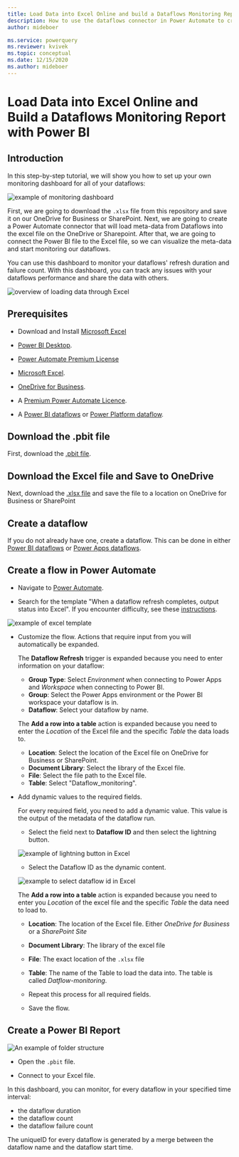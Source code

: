 ```yaml
---
title: Load Data into Excel Online and build a Dataflows Monitoring Report with Power BI
description: How to use the dataflows connector in Power Automate to create a dataflows monitoring report in Power BI
author: mideboer

ms.service: powerquery
ms.reviewer: kvivek
ms.topic: conceptual
ms.date: 12/15/2020
ms.author: mideboer
---
```


# Load Data into Excel Online and Build a Dataflows Monitoring Report with Power BI

## Introduction

In this step-by-step tutorial, we will show you how to set up your own monitoring dashboard for all of your dataflows:


![example of monitoring dashboard](media/dashboard.PNG)

First, we are going to download the `.xlsx` file from this repository and save it on our OneDrive for Business or SharePoint. Next, we are going to create a Power Automate connector that will load meta-data from Dataflows into the excel file on the OneDrive or Sharepoint. After that, we are going to connect the Power BI file to the Excel file, so we can visualize the meta-data and start monitoring our dataflows.

You can use this dashboard to monitor your dataflows' refresh duration and failure count. With this dashboard, you can track any issues with your dataflows performance and share the data with others. 

![overview of loading data through Excel](media/excel.PNG)	


## Prerequisites
* Download and Install [Microsoft Excel](https://www.microsoft.com/en/microsoft-365/excel)

* [Power BI Desktop](https://www.microsoft.com/download/details.aspx?id=58494).

* [Power Automate Premium License](https://docs.microsoft.com/power-platform/admin/pricing-billing-skus)

* [Microsoft Excel](https://www.microsoft.com/en/microsoft-365/excel).

* [OneDrive for Business](https://www.microsoft.com/en/microsoft-365/onedrive/onedrive-for-business).

* A [Premium Power Automate Licence](https://docs.microsoft.com/power-platform/admin/pricing-billing-skus).

* A [Power BI dataflows](https://docs.microsoft.com/power-bi/transform-model/dataflows/dataflows-introduction-self-service) or [Power Platform dataflow](https://docs.microsoft.com/powerapps/maker/common-data-service/create-and-use-dataflows).

## Download the .pbit file

First, download the [.pbit file](https://download.microsoft.com/download/1/4/E/14EDED28-6C58-4055-A65C-23B4DA81C4DE/excel-template.pbit).

## Download the Excel file and Save to OneDrive

Next, download the [.xlsx file](https://download.microsoft.com/download/1/4/E/14EDED28-6C58-4055-A65C-23B4DA81C4DE/dataflow_monitoring.xlsx) and save the file to a location on OneDrive for Business or SharePoint

## Create a dataflow

If you do not already have one, create a dataflow. This can be done in either [Power BI dataflows](https://docs.microsoft.com/power-bi/transform-model/dataflows/dataflows-introduction-self-service) or [Power Apps dataflows](https://docs.microsoft.com/powerapps/maker/common-data-service/create-and-use-dataflows).

## Create a flow in Power Automate 

* Navigate to [Power Automate](https://flow.microsoft.com).

* Search for the template "When a dataflow refresh completes, output status into Excel". If you encounter difficulty, see these [instructions](https://docs.microsoft.com/power-automate/get-started-logic-template).

![example of excel template](media/templateexcel.PNG)

* Customize the flow. Actions that require input from you will automatically be expanded.

  The **Dataflow Refresh** trigger is expanded because you need to enter information on your dataflow:
    * **Group Type**: Select *Environment* when connecting to Power Apps and *Workspace* when connecting to Power BI.
    * **Group**: Select the Power Apps environment or the Power BI workspace your dataflow is in.
    * **Dataflow**: Select your dataflow by name.
  
  The **Add a row into a table** action is expanded because you need to enter the *Location* of the Excel file and the specific *Table* the data loads to.
    * **Location**: Select the location of the Excel file on OneDrive for Business or SharePoint.
    * **Document Library**: Select the library of the Excel file.
    * **File**: Select the file path to the Excel file.
    * **Table**: Select "Dataflow_monitoring".

* Add dynamic values to the required fields.

  For every required field, you need to add a dynamic value. This value is the output of the metadata of the dataflow run.
    * Select the field next to **Dataflow ID** and then select the lightning button.
    
    ![example of lightning button in Excel](media/dynamicexcel.png)

    * Select the Dataflow ID as the dynamic content.

	![example to select dataflow id in Excel](media/dataflowid.png)

  The **Add a row into a table** action is expanded because you need to enter you *Location* of the excel file and the specific *Table* the data need to load to.
    * **Location**: The location of the Excel file. Either *OneDrive for Business* or a *SharePoint Site*
    * **Document Library**: The library of the excel file
    * **File**: The exact location of the `.xlsx` file
    * **Table**: The name of the Table to load the data into. The table is called *Datflow-monitoring*.

    * Repeat this process for all required fields.

  * Save the flow.


## Create a Power BI Report

![An example of folder structure](media/excelcomplete.PNG)  

* Open the `.pbit` file.

* Connect to your Excel file.

In this dashboard, you can monitor, for every dataflow in your specified time interval:
* the dataflow duration
* the dataflow count
* the dataflow failure count

The uniqueID for every dataflow is generated by a merge between the dataflow name and the dataflow start time.
